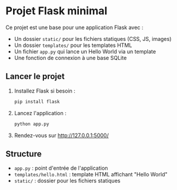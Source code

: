 # Projet Flask minimal

Ce projet est une base pour une application Flask avec :
- Un dossier `static/` pour les fichiers statiques (CSS, JS, images)
- Un dossier `templates/` pour les templates HTML
- Un fichier `app.py` qui lance un Hello World via un template
- Une fonction de connexion à une base SQLite

## Lancer le projet

1. Installez Flask si besoin :
   
   ```bash
   pip install flask
   ```

2. Lancez l'application :
   
   ```bash
   python app.py
   ```

3. Rendez-vous sur http://127.0.0.1:5000/

## Structure

- `app.py` : point d'entrée de l'application
- `templates/hello.html` : template HTML affichant "Hello World"
- `static/` : dossier pour les fichiers statiques
